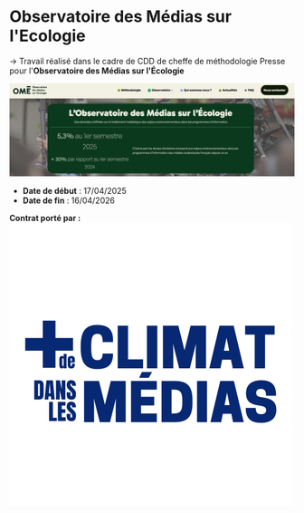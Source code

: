 # Observatoire des Médias sur l'Ecologie

-> Travail réalisé dans le cadre de CDD de cheffe de méthodologie Presse 
pour l'**Observatoire des Médias sur l'Écologie**

[![Observatoire des Médias sur l'Écologie](assets/images/OME.png)](https://observatoiremediaecologie.fr/)

- **Date de début** : 17/04/2025  
- **Date de fin** : 16/04/2026  

**Contrat porté par :**  
[![Climat Médias](assets/images/Logo_climatmedias.png)](https://climatmedias.org/)